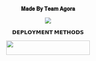 <p align="center">
<b>𝐌𝐚𝐝𝐞 𝐁𝐲 𝐓𝐞𝐚𝐦 𝐀𝐠𝐨𝐫𝐚</b>
</p>

<p align="center">
  <img src="https://te.legra.ph/file/041244b4f9fc79852ab6d.jpg">
</p>

<p align="center">
<b>𝗗𝗘𝗣𝗟𝗢𝗬𝗠𝗘𝗡𝗧 𝗠𝗘𝗧𝗛𝗢𝗗𝗦</b>
</p>

<p align="center"><a href="https://dashboard.heroku.com/new?template=https://github.com/kannadigaXD/sayonara-chatbot"> <img src="https://img.shields.io/badge/Deploy%20On%20Heroku-white?style=for-the-badge&logo=heroku" width="220" height="38.45"/></a></p>
